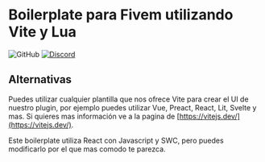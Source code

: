 # Boilerplate para Fivem utilizando Vite y Lua
![GitHub](https://img.shields.io/github/license/Ruxwez/fivem-vite-boilerplate?style=flat-square)
[![Discord](https://img.shields.io/discord/1111674240371007531?label=discord&logo=Discord&logoColor=white&style=flat-square)](https://discord.gg/JWHrwsktHu)

## Alternativas

Puedes utilizar cualquier plantilla que nos ofrece Vite para crear el UI de nuestro plugin, por ejemplo puedes utilizar Vue, Preact, React, Lit, Svelte y mas. Si quieres mas información ve a la pagina de [https://vitejs.dev/](https://vitejs.dev/).

Este boilerplate utiliza React con Javascript y SWC, pero puedes modificarlo por el que mas comodo te parezca.